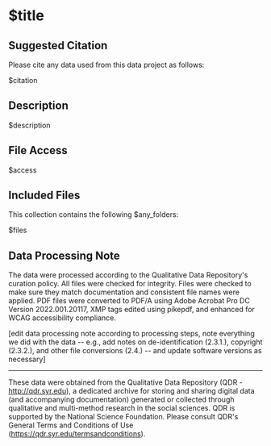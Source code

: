 # $title

## Suggested Citation
Please cite any data used from this data project as follows: 

$citation

## Description
$description

## File Access
$access

## Included Files
This collection contains the following $any_folders:

$files

## Data Processing Note

The data were processed according to the Qualitative Data Repository's curation policy. All files were checked for integrity. Files were checked to make sure they match documentation and consistent file names were applied. PDF files were converted to PDF/A using Adobe Acrobat Pro DC Version 2022.001.20117, XMP tags edited using pikepdf, and enhanced for WCAG accessibility compliance.

[edit data processing note according to processing steps, note everything we did with the data -- e.g., add notes on de-identification (2.3.1.), copyright (2.3.2.), and other file conversions (2.4.) -- and update software versions as necessary]

-------

These data were obtained from the Qualitative Data Repository (QDR - http://qdr.syr.edu), a dedicated archive for storing and sharing digital data (and accompanying documentation) generated or collected through qualitative and multi-method research in the social sciences. QDR is supported by the National Science Foundation. Please consult QDR's General Terms and Conditions of Use (https://qdr.syr.edu/termsandconditions). 
